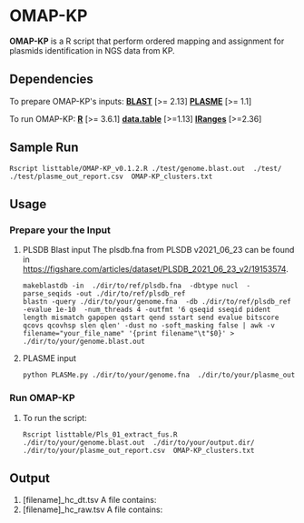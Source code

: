 # OMAP-KP
**OMAP-KP** is a R script that perform ordered mapping and assignment for plasmids identification in NGS data from KP.
  
  
    
## Dependencies
To prepare OMAP-KP's inputs:
[**BLAST**](https://blast.ncbi.nlm.nih.gov/doc/blast-help/downloadblastdata.html) [>= 2.13]
[**PLASME**](https://github.com/HubertTang/PLASMe) [>= 1.1]
  
To run OMAP-KP:
[**R**](https://www.r-project.org/) [>= 3.6.1]
[**data.table**](https://cran.r-project.org/web/packages/data.table/index.html) [>=1.13]
[**IRanges**](https://bioconductor.org/packages/release/bioc/html/IRanges.html) [>=2.36]
  
  
   
## Sample Run 
```Shell
Rscript listtable/OMAP-KP_v0.1.2.R ./test/genome.blast.out  ./test/ ./test/plasme_out_report.csv  OMAP-KP_clusters.txt 
```
  
   
## Usage 
### Prepare your the Input
1. PLSDB Blast input
    The plsdb.fna from PLSDB v2021_06_23 can be found in https://figshare.com/articles/dataset/PLSDB_2021_06_23_v2/19153574.
    ```Shell
    makeblastdb -in  ./dir/to/ref/plsdb.fna  -dbtype nucl  -parse_seqids -out ./dir/to/ref/plsdb_ref
    blastn -query ./dir/to/your/genome.fna  -db ./dir/to/ref/plsdb_ref  -evalue 1e-10  -num_threads 4 -outfmt '6 qseqid sseqid pident length mismatch gapopen qstart qend sstart send evalue bitscore qcovs qcovhsp slen qlen' -dust no -soft_masking false | awk -v filename="your_file_name" '{print filename"\t"$0}' > ./dir/to/your/genome.blast.out
    ```
2. PLASME input
    ```Shell
    python PLASMe.py ./dir/to/your/genome.fna  ./dir/to/your/plasme_out 
    ```

  
### Run OMAP-KP
1. To run the script:
    ```Shell
    Rscript listtable/Pls_01_extract_fus.R ./dir/to/your/genome.blast.out  ./dir/to/your/output.dir/ ./dir/to/your/plasme_out_report.csv  OMAP-KP_clusters.txt 
    ```
  
  
   
## Output
1. [filename]_hc_dt.tsv
    A file contains: 
2. [filename]_hc_raw.tsv
    A file contains: 

